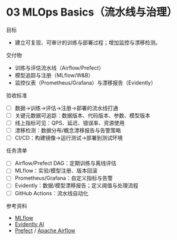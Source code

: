 # 03 MLOps Basics（流水线与治理）

目标
- 建立可复现、可审计的训练与部署过程；增加监控与漂移检测。

交付物
- 训练与评估流水线（Airflow/Prefect）
- 模型追踪与注册（MLflow/W&B）
- 监控仪表（Prometheus/Grafana）与漂移报告（Evidently）

验收标准
- [ ] 数据→训练→评估→注册→部署的流水线打通
- [ ] 关键元数据可追踪：数据版本、代码版本、参数、模型版本
- [ ] 线上指标可见：QPS、延迟、错误率、资源使用
- [ ] 漂移检测：数据分布/概念漂移报告与告警策略
- [ ] CI/CD：构建镜像→运行测试→部署到测试环境

任务清单
- [ ] Airflow/Prefect DAG：定期训练与离线评估
- [ ] MLflow：实验/模型注册、版本回滚
- [ ] Prometheus/Grafana：自定义指标与告警
- [ ] Evidently：数据/模型漂移报告；定义阈值与处理流程
- [ ] GitHub Actions：流水线自动化

参考资料
- [MLflow](https://mlflow.org/)
- [Evidently AI](https://www.evidentlyai.com/)
- [Prefect](https://www.prefect.io/) / [Apache Airflow](https://airflow.apache.org/)